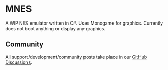 # MNES

A WIP NES emulator written in C#. Uses Monogame for graphics. Currently does not boot anything or display any graphics.

## Community

All support/development/community posts take place in our [GitHub Discussions](https://github.com/orgs/MNES-Emulator/discussions).

